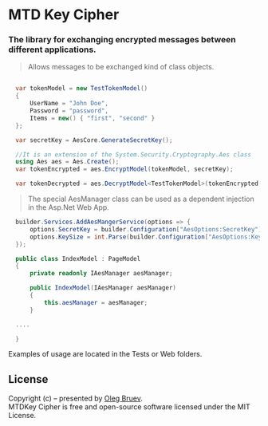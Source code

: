 
# MTD Key Cipher 

### The library for exchanging encrypted messages between different applications.

> Allows messages to be exchanged kind of class objects.

```cs

  var tokenModel = new TestTokenModel()
  {
      UserName = "John Doe",
      Password = "password",
      Items = new() { "first", "second" }
  };

  var secretKey = AesCore.GenerateSecretKey();

  //It is an extension of the System.Security.Cryptography.Aes class
  using Aes aes = Aes.Create();
  var tokenEncrypted = aes.EncryptModel(tokenModel, secretKey);

  var tokenDecrypted = aes.DecryptModel<TestTokenModel>(tokenEncrypted, secretKey);
```

> The special AesManager class can be used as a dependent injection in the Asp.Net Web App.

```cs
  builder.Services.AddAesMangerService(options => {
      options.SecretKey = builder.Configuration["AesOptions:SecretKey"] ?? string.Empty;
      options.KeySize = int.Parse(builder.Configuration["AesOptions:KeySize"] ?? "256");
  });
```

```cs
  public class IndexModel : PageModel
  {
      private readonly IAesManager aesManager;

      public IndexModel(IAesManager aesManager)
      {
          this.aesManager = aesManager;
      }

  ....

  }

```

Examples of usage are located in the Tests or Web folders.

## License    
Copyright (c) – presented by [Oleg Bruev](https://github.com/olegbruev/).  
MTDKey Cipher is free and open-source software licensed under the MIT License.
